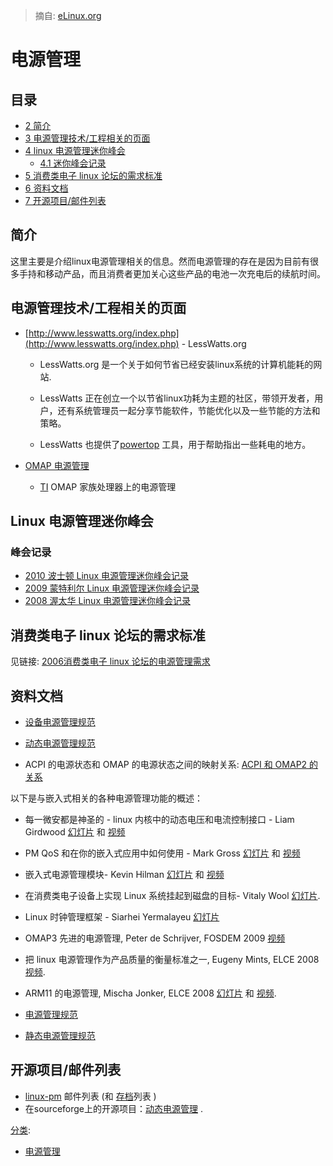 > 摘自: [eLinux.org](http://eLinux.org/Power_Management "http://eLinux.org/Power_Management")


# 电源管理



## 目录

-   [2 简介](#简介)
-   [3 电源管理技术/工程相关的页面](#电源管理技术/工程相关的页面)
-   [4 linux 电源管理迷你峰会](#Linux-电源管理迷你峰会)
    -   [4.1 迷你峰会记录](#峰会记录)
-   [5 消费类电子 linux 论坛的需求标准](#消费类电子-linux-论坛的需求标准)
-   [6 资料文档](#资料文档)
-   [7 开源项目/邮件列表](#开源项目/邮件列表)


## 简介

这里主要是介绍linux电源管理相关的信息。然而电源管理的存在是因为目前有很多手持和移动产品，而且消费者更加关心这些产品的电池一次充电后的续航时间。

## 电源管理技术/工程相关的页面

-   [http://www.lesswatts.org/index.php](http://www.lesswatts.org/index.php) - LessWatts.org

    -   LessWatts.org 是一个关于如何节省已经安装linux系统的计算机能耗的网站.

    -   LessWatts 正在创立一个以节省linux功耗为主题的社区，带领开发者，用户，还有系统管理员一起分享节能软件，节能优化以及一些节能的方法和策略。

    -   LessWatts 也提供了[powertop](http://www.lesswatts.org/projects/powertop/) 工具，用于帮助指出一些耗电的地方。

-   [OMAP 电源管理](http://eLinux.org/OMAP_Power_Management "OMAP Power Management")

    -   [TI](http://eLinux.org/Texas_Instruments "Texas Instruments")  OMAP 家族处理器上的电源管理
 

## Linux 电源管理迷你峰会

### 峰会记录

-   [2010 波士顿 Linux 电源管理迷你峰会记录](http://lwn.net/Articles/400465/)
-   [2009 蒙特利尔 Linux 电源管理迷你峰会记录](http://lwn.net/Articles/345007/)
-   [2008 渥太华 Linux 电源管理迷你峰会记录](http://lwn.net/Articles/292447/)

## 消费类电子 linux 论坛的需求标准

见链接: [2006消费类电子 linux 论坛的电源管理需求](http://www.elinux.org/CELF_PM_Requirements_2006)

## 资料文档

-   [设备电源管理规范](http://eLinux.org/Device_Power_Management_Specification "Device Power Management Specification")

-   [动态电源管理规范](http://eLinux.org/Dynamic_Power_Management_Specification "Dynamic Power Management Specification")

-   ACPI 的电源状态和 OMAP 的电源状态之间的映射关系: [ACPI 和 OMAP2
    的关系](http://eLinux.org/images/0/02/Acpi-to-omap2-mapping.pdf "Acpi-to-omap2-mapping.pdf")

以下是与嵌入式相关的各种电源管理功能的概述：

-   每一微安都是神圣的 - linux 内核中的动态电压和电流控制接口 - Liam Girdwood
    [幻灯片](http://www.celinux.org/elc08_presentations/regulator-api-celf.pdf)
    和
    [视频](http://free-electrons.com/pub/video/2008/elc/elc2008-liam-girdwood-every-microamp-is-sacred.ogg)

-   PM QoS 和在你的嵌入式应用中如何使用 - Mark Gross
    [幻灯片](http://www.celinux.org/elc08_presentations/elc2008_pm_qos_slides.pdf)
    和
    [视频](http://free-electrons.com/pub/video/2008/elc/elc2008-mark-gross-power-management.ogg)

-   嵌入式电源管理模块- Kevin Hilman
    [幻灯片](http://www.celinux.org/elc08_presentations/PM_Building_Blocks1.pdf)
    和
    [视频](http://free-electrons.com/pub/video/2008/fosdem/fosdem2008-kevin-hilman-power-management.ogg)

-   在消费类电子设备上实现 Linux 系统挂起到磁盘的目标-
    Vitaly Wool
    [幻灯片](http://tree.celinuxforum.org/CelfPubWiki/ELCEurope2007Presentations?action=AttachFile&do=view&target=std.pdf).

-   Linux 时钟管理框架 - Siarhei Yermalayeu
    [幻灯片](http://tree.celinuxforum.org/CelfPubWiki/ELCEurope2007Presentations?action=AttachFile&do=view&target=ELC_2007_Linux_clock_fmw.pdf)

-   OMAP3 先进的电源管理, Peter de Schrijver, FOSDEM 2009
    [视频](http://free-electrons.com/pub/video/2009/fosdem/fosdem2009-schrijver-advanced-pm-omap3.ogv)

-   把 linux 电源管理作为产品质量的衡量标准之一, Eugeny Mints,
    ELCE 2008
    [视频](http://free-electrons.com/pub/video/2008/elce/elce2008-mints-linux-pm-production-quality.ogv).

-   ARM11 的电源管理, Mischa Jonker, ELCE 2008
    [幻灯片](http://tree.celinuxforum.org/CelfPubWiki/ELCEurope2008Presentations?action=AttachFile&do=get&target=MischaJonker_ARM11_power_management_CELF_ELC_2008.pdf)
    和
    [视频](http://free-electrons.com/pub/video/2008/elce/elce2008-jonker-power-management-arm11.ogv).

-   [电源管理规范](http://eLinux.org/Power_Management_Specification "Power Management Specification")

-   [静态电源管理规范](http://eLinux.org/Static_Power_Management_Specification "Static Power Management Specification")

## 开源项目/邮件列表

-   [linux-pm](https://lists.osdl.org/mailman/listinfo/linux-pm) 邮件列表 (和 [存档](http://lists.osdl.org/pipermail/linux-pm/)列表 )
-  在sourceforge上的开源项目：[动态电源管理](http://dynamicpower.sourceforge.net) .


[分类](http://eLinux.org/Special:Categories "Special:Categories"):

-   [电源管理](http://eLinux.org/Category:Power_Management "Category:Power Management")

